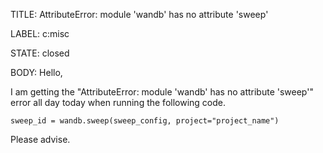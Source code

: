 TITLE:
AttributeError: module 'wandb' has no attribute 'sweep'

LABEL:
c:misc

STATE:
closed

BODY:
Hello, 

I am getting the "AttributeError: module 'wandb' has no attribute 'sweep'" error all day today when running the following code.

`sweep_id = wandb.sweep(sweep_config, project="project_name")`

Please advise.

